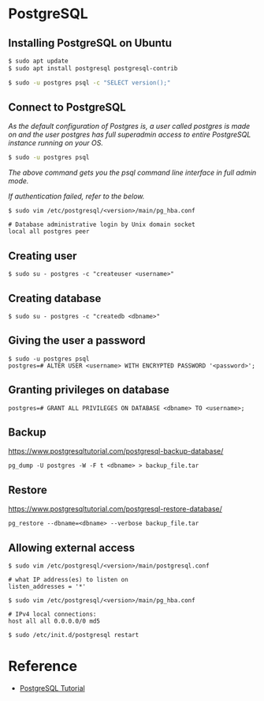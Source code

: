 # PostgreSQL

## Installing PostgreSQL on Ubuntu
```bash
$ sudo apt update
$ sudo apt install postgresql postgresql-contrib
```
```bash
$ sudo -u postgres psql -c "SELECT version();"
```

## Connect to PostgreSQL
_As the default configuration of Postgres is, a user called postgres is made on and the user postgres has full superadmin access to entire PostgreSQL instance running on your OS._
```bash
$ sudo -u postgres psql
```

_The above command gets you the psql command line interface in full admin mode._


_If authentication failed, refer to the below._
```
$ sudo vim /etc/postgresql/<version>/main/pg_hba.conf

# Database administrative login by Unix domain socket
local all postgres peer
```

## Creating user
```
$ sudo su - postgres -c "createuser <username>"
```

## Creating database
```
$ sudo su - postgres -c "createdb <dbname>"
```

## Giving the user a password
```
$ sudo -u postgres psql
postgres=# ALTER USER <username> WITH ENCRYPTED PASSWORD '<password>';
```

## Granting privileges on database
```
postgres=# GRANT ALL PRIVILEGES ON DATABASE <dbname> TO <username>;
```

## Backup
https://www.postgresqltutorial.com/postgresql-backup-database/
```
pg_dump -U postgres -W -F t <dbname> > backup_file.tar
```

## Restore
https://www.postgresqltutorial.com/postgresql-restore-database/
```
pg_restore --dbname=<dbname> --verbose backup_file.tar
```

## Allowing external access
```
$ sudo vim /etc/postgresql/<version>/main/postgresql.conf

# what IP address(es) to listen on
listen_addresses = '*' 
```

```
$ sudo vim /etc/postgresql/<version>/main/pg_hba.conf

# IPv4 local connections:
host all all 0.0.0.0/0 md5
```
```
$ sudo /etc/init.d/postgresql restart
```

# Reference

- [PostgreSQL Tutorial](https://www.postgresqltutorial.com/)
